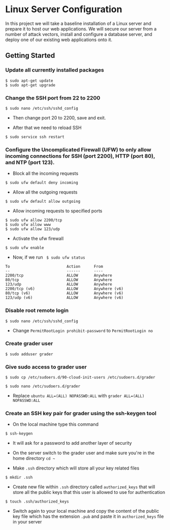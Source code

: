 # Linux Server Configuration
In this project we will take a baseline installation of a Linux server and prepare it to host our web applications. We will secure our server from a number of attack vectors, install and configure a database server, and deploy one of our existing web applications onto it.

## Getting Started

### Update all currently installed packages
```
$ sudo apt-get update
$ sudo apt-get upgrade
```
### Change the SSH port from 22 to 2200
```
$ sudo nano /etc/ssh/sshd_config
```
* Then change port 20 to 2200, save and exit.

* After that we need to reload SSH
```
$ sudo service ssh restart
```

### Configure the Uncomplicated Firewall (UFW) to only allow incoming connections for SSH (port 2200), HTTP (port 80), and NTP (port 123).
* Block all the incoming requests

```
$ sudo ufw default deny incoming 
```
* Allow all the outgoing requests
```
$ sudo ufw default allow outgoing
```
* Allow incoming requests to specified ports
```
$ sudo ufw allow 2200/tcp
$ sudo ufw allow www
$ sudo ufw allow 123/udp 
```
* Activate the ufw firewall
```
$ sudo ufw enable
```
* Now, if we run  ```  $ sudo ufw status ```
```
To                         Action      From
--                         ------      ----
2200/tcp                   ALLOW       Anywhere
80/tcp                     ALLOW       Anywhere
123/udp                    ALLOW       Anywhere
2200/tcp (v6)              ALLOW       Anywhere (v6)
80/tcp (v6)                ALLOW       Anywhere (v6)
123/udp (v6)               ALLOW       Anywhere (v6)

```
### Disable root remote login
```
$ sudo nano /etc/ssh/sshd_config
```
* Change ```PermitRootLogin prohibit-password```  to  ```PermitRootLogin no```

### Create grader user
```
$ sudo adduser grader
```
### Give sudo access to grader user
```
$ sudo cp /etc/sudoers.d/90-cloud-init-users /etc/sudoers.d/grader

$ sudo nano /etc/sudoers.d/grader
```
* Replace ```ubuntu ALL=(ALL) NOPASSWD:ALL``` with ```grader ALL=(ALL) NOPASSWD:ALL```

### Create an SSH key pair for grader using the ssh-keygen tool

* On the local machine type this command
```
$ ssh-keygen
```
* It will ask for a password to add another layer of security

* On the server switch to the grader user and make sure you're in the home directory ```cd ~ ```
* Make ```.ssh``` directory which will store all your key related files
```
$ mkdir .ssh
```
* Create new file within ```.ssh``` directory called ```authorized_keys``` that will store all the public keys that this user is allowed to use for authentication
```
$ touch .ssh/authorized_keys
```

* Switch again to your local machine and copy the content of the public key file which has the extension ```.pub``` and paste it in ```authorized_keys``` file in your server